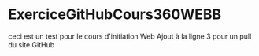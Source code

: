 # ExerciceGitHubCours360WEBB
ceci est un test pour le cours d'initiation Web
Ajout à la ligne 3 pour un pull du site GitHub
